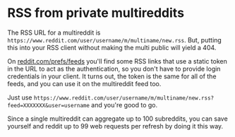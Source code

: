 RSS from private multireddits
=============================

The RSS URL for a multireddit is `https://www.reddit.com/user/username/m/multiname/new.rss`. But, putting this into your RSS client without making the multi public will yield a 404.

On [reddit.com/prefs/feeds](https://old.reddit.com/prefs/feeds/) you'll find some RSS links that use a static token in the URL to act as the authentication, so you don't have to provide login credentials in your client. It turns out, the token is the same for all of the feeds, and you can use it on the multireddit feed too.

Just use `https://www.reddit.com/user/username/m/multiname/new.rss?feed=XXXXXXX&user=username` and you're good to go.

Since a single multireddit can aggregate up to 100 subreddits, you can save yourself and reddit up to 99 web requests per refresh by doing it this way.
